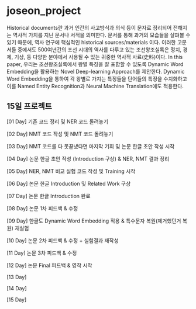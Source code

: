 # joseon_project

Historical documents란 과거 인간의 사고방식과 의식 등이 문자로 정리되어 전해지는 역사적 가치를 지닌 문서나 서적을 의미한다. 문서를 통해 과거의 모습들을 살펴볼 수 있기 때문에, 역사 연구에 핵심적인 historical sources/materials 이다. 이러한 고문서들 중에서도 500여년간의 조선 시대의 역사를 다루고 있는 조선왕조실록은 정치, 경제, 기상, 등 다양한 분야에서 사용될 수 있는 귀중한 역사적 사료(史料)이다. In this paper, 우리는 조선왕조실록에서 왕별 특징을 잘 포함할 수 있도록 Dynamic Word Embedding을 활용하는 Novel Deep-learning Approach를 제안한다. Dynamic Word Embedding을 통하여 각 왕별로 가지는 특징들을 단어들의 특징을 수치화하고 이를 Named Entity Recognition과 Neural Machine Translation에도 적용한다.

## 15일 프로젝트
[01 Day] 기존 코드 정리 및 NER 코드 돌려놓기

[02 Day] NMT 코드 작성 및 NMT 코드 돌려놓기

[03 Day] NMT 코드를 다 못끝냈다면 마지막 기회 및 논문 한글 초안 작성 시작

[04 Day] 논문 한글 초안 작성 (Introduction 구상) & NER, NMT 결과 정리

[05 Day] NER, NMT 비교 실험 코드 작성 및 Training 시작

[06 Day] 논문 한글 Introduction 및 Related Work 구상

[07 Day] 논문 한글 Introduction 완료

[08 Day] 논문 1차 피드백 & 수정

[09 Day] 한글도 Dynamic Word Embedding 적용 & 특수문자 복원(제거했던거 복원) 재실험

[10 Day] 논문 2차 피드백 & 수정 + 실험결과 재작성

[11 Day] 논문 3차 피드백 & 수정

[12 Day] 논문 Final 피드백 & 영작 시작

[13 Day]

[14 Day]

[15 Day]

